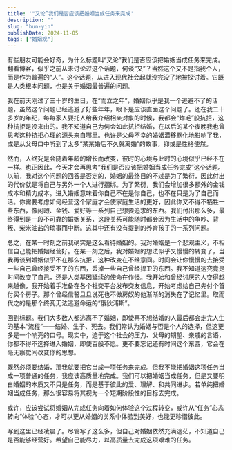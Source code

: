 ```yaml
---
title: '"又论”我们是否应该把婚姻当成任务来完成'
description: ""
slug: "hun-yin"
publishDate: 2024-11-05
tags: ["婚姻观"]
---
```


有些朋友可能会好奇，为什么标题叫“又论”我们是否应该把婚姻当成任务来完成。翻看博客，似乎之前从未讨论过这个话题，何谈“又”？当然这个又不是指我个人，而是作为普遍的“人”。这个话题，从进入现代社会起就没完没了地被探讨着。它既是人类根本问题，也是关于婚姻最普遍的问题。

我在前天刚过了三十岁的生日，在“而立之年”，婚姻似乎是我一个逃避不了的话题，虽然这个问题已经逃避了好些年年，眼下是应该直面这个问题了。还在我二十多岁的年纪，每每家人要托人给我介绍相亲对象的时候，我都会“炸毛”般抗拒，这种抗拒是没来由的。我不知道自己为何会如此抗拒结婚，在以后的某个夜晚我也曾思考这种抗拒心理的源头来自哪里。也许是父母不幸的婚姻潜移默化地影响了我，或是从父母口中听到了太多“某某婚后不久就离婚”的故事，抑或是性格使然。

然而，人终究是会随着年龄的增长而改变，彼时的心境与此时的心境似乎已经不在一样。也正因此，今天才会再思考“我们是否应该把婚姻当成任务完成”这个话题。以前，我对这个问题的回答是否定的，婚姻的最终目的不过是为了繁衍，因此付出的代价就是将自己与另外一个人进行捆绑。为了繁衍，我们会增加很多额外的金钱成本和精力成本。进入婚姻意味着你自己不在是你自己，也不在只是为了自己而活。你需要考虑如何经营这个家庭才会使家庭生活的更好，因此你又不得不牺牲一些东西，像闲暇、金钱、爱好等一系列自己想要追求的东西。我们付出那么多，最终得到是一段不可靠的婚姻关系，这段关系可能随时都会因为生活中的争吵、背叛、柴米油盐的琐事而中断。这其中还有没有提到的养育孩子的一系列问题。

总之，在某一时刻之前我确实是这么看待婚姻的。我对婚姻是一个悲观主义，不相信自己能把婚姻经营好。在某一刻之后，我对婚姻的想法似乎又慢慢的转变了，当我再谈到婚姻似乎不在那么抗拒，这种改变在不经意间。时间会让你慢慢的去接受一些自己曾经接受不了的东西，丢掉一些自己曾经捍卫的东西。我不知道这究竟是时间改变了自己，还是人类基因延续的使命在作怪。我开始和曾经讨厌的人变得越来越像，我开始着手准备在各个社交平台发布交友信息，开始考虑给自己先付个首付买个房子。那个曾经信誓旦旦说死也不做房奴的他渐渐的消失在了记忆里。取而代之的是那个终究无法逃避命运的“俄狄浦斯”。

回到标题。我们大多数人都逃离不了婚姻，即使再不想结婚的人最后都会走完人生的基本“流程”——结婚、生子、死去。我们常认为婚姻与否是个人的选择，但这更多是一个响亮的口号。现实中，迫于这个社会的压力、父母的期望、亲戚的言语，你都不得不选择进入婚姻，即使百般不愿。更不要忘记还有时间这个东西，它会在毫无察觉间改变你的思想。

既然必须要结婚，那我就要把它当成一项任务来完成。但我不能把婚姻这项任务当成一项普通的任务，我应该高质量地完成。我们可以把婚姻当成任务，但是又要明白婚姻的本质又不只是任务，而是基于彼此的爱、理解、和共同进步。若单纯把婚姻当成任务，那么很容易将其视为一个短期阶段性的目标去完成。

或许，应该尝试将婚姻从完成任务向着如何体验这个过程转变，或许从“任务”心态转向“体验”心态，才可以更从婚姻的关系中体验到美好，也能更珍惜彼此。

写到这里已经凌晨了。尽管写了这么多，但自己对婚姻依然充满迷茫，不知道自己是否能够经营好。希望自己能尽力，以高质量去完成这项艰难的任务。
